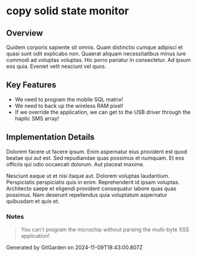 # copy solid state monitor

## Overview
Quidem corporis sapiente sit omnis. Quam distinctio cumque adipisci et quasi sunt odit explicabo non. Quaerat aliquam necessitatibus minus iure commodi ad voluptas voluptas. Hic porro pariatur in consectetur. Ad ipsum eos quia. Eveniet velit nesciunt vel quos.

## Key Features
- We need to program the mobile SQL matrix!
- We need to back up the wireless RAM pixel!
- If we override the application, we can get to the USB driver through the haptic SMS array!

## Implementation Details
Dolorem facere ut facere ipsum. Enim aspernatur eius provident est quod beatae qui aut est. Sed repudiandae quas possimus et numquam. Et eos officiis qui odio occaecati dolorum. Aut placeat maxime.
 Nesciunt eaque ut et nisi itaque aut. Dolorem voluptas laudantium. Perspiciatis perspiciatis quis in enim. Reprehenderit id ipsam voluptas. Architecto saepe et eligendi provident consequatur labore quas quas possimus. Nam deserunt repellendus quia voluptatum aspernatur quibusdam et quis et.

### Notes
> You can't program the microchip without parsing the multi-byte XSS application!

Generated by GitGarden on 2024-11-09T18:43:00.807Z